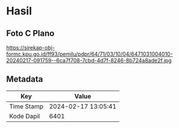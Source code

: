 # Hasil

## Foto C Plano

https://sirekap-obj-formc.kpu.go.id/ff93/pemilu/pdpr/64/71/03/10/04/6471031004010-20240217-091759--6ca7f708-7cbd-4d7f-8246-8b724a8ade2f.jpg


## Metadata

| Key        | Value               |
| ---------- | ------------------- |
| Time Stamp | 2024-02-17 13:05:41 |
| Kode Dapil | 6401                |



